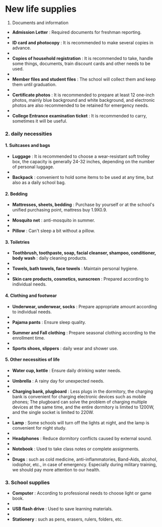 # New life supplies

1. Documents and information

- **Admission Letter** : Required documents for freshman reporting.
- 
- **ID card and photocopy** : It is recommended to make several copies in advance.
- 
- **Copies of household registration** : It is recommended to take, handle some things, documents, train discount cards and other needs to be used.
- 
- **Member files and student files** : The school will collect them and keep them until graduation.
- 
- **Certificate photos** : It is recommended to prepare at least 12 one-inch photos, mainly blue background and white background, and electronic photos are also recommended to be retained for emergency needs.
- 
- **College Entrance examination ticket** : It is recommended to carry, sometimes it will be useful.

### 2. daily necessities

#### 1. Suitcases and bags

- **Luggage** : It is recommended to choose a wear-resistant soft trolley box, the capacity is generally 24-32 inches, depending on the number of personal luggage.
- 
- **Backpack** : convenient to hold some items to be used at any time, but also as a daily school bag.

#### 2. Bedding

- **Mattresses, sheets, bedding** : Purchase by yourself or at the school's unified purchasing point, mattress buy 1.9X0.9.
- 
- **Mosquito net** : anti-mosquito in summer.
- 
- **Pillow** : Can't sleep a bit without a pillow.

#### 3. Toiletries

- **Toothbrush, toothpaste, soap, facial cleanser, shampoo, conditioner, body wash** : daily cleaning products.
- 
- **Towels, bath towels, face towels** : Maintain personal hygiene.
- 
- **Skin care products, cosmetics, sunscreen** : Prepared according to individual needs.

#### 4. Clothing and footwear

- **Underwear, underwear, socks** : Prepare appropriate amount according to individual needs.
- 
- **Pajama pants** : Ensure sleep quality.
- 
- **Summer and Fall clothing** : Prepare seasonal clothing according to the enrollment time.
- 
- **Sports shoes, slippers** : daily wear and shower use.

#### 5. Other necessities of life

- **Water cup, kettle** : Ensure daily drinking water needs.
- 
- **Umbrella** : A rainy day for unexpected needs.
- 
- **Charging bank, plugboard** : Less plugs in the dormitory, the charging bank is convenient for charging electronic devices such as mobile phones; The plugboard can solve the problem of charging multiple devices at the same time, and the entire dormitory is limited to 1200W, and the single socket is limited to 220W.
- 
- **Lamp** : Some schools will turn off the lights at night, and the lamp is convenient for night study.
- 
- **Headphones** : Reduce dormitory conflicts caused by external sound.
- 
- **Notebook** : Used to take class notes or complete assignments.
- 
- **Drugs** : such as cold medicine, anti-inflammatories, Band-Aids, alcohol, iodophor, etc., in case of emergency. Especially during military training, we should pay more attention to our health.

### 3. School supplies

- **Computer** : According to professional needs to choose light or game book.
- 
- **USB flash drive** : Used to save learning materials.
- 
- **Stationery** : such as pens, erasers, rulers, folders, etc.